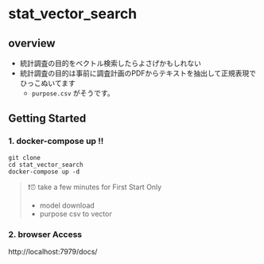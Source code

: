 # stat_vector_search

## overview
- 統計調査の目的をベクトル検索したらよさげかもしれない
- 統計調査の目的は事前に調査計画のPDFからテキストを抽出して正規表現でひっこぬいてます
  - `purpose.csv` がそうです。

## Getting Started
### 1. docker-compose up !!
``` shell
git clone 
cd stat_vector_search
docker-compose up -d
```

>❗⏰ take a few minutes for First Start Only   
> - model download
> - purpose csv to vector


### 2. browser Access
http://localhost:7979/docs/

## 
